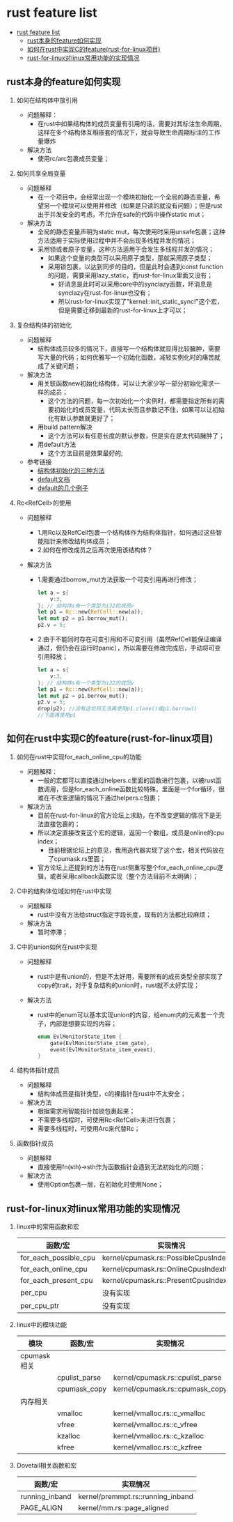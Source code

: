 # rust feature list

- [rust feature list](#rust-feature-list)
  - [rust本身的feature如何实现](#rust本身的feature如何实现)
  - [如何在rust中实现C的feature(rust-for-linux项目)](#如何在rust中实现c的featurerust-for-linux项目)
  - [rust-for-linux对linux常用功能的实现情况](#rust-for-linux对linux常用功能的实现情况)

## rust本身的feature如何实现

1. 如何在结构体中放引用

   - 问题解释：
     - 在rust中如果结构体的成员变量有引用的话，需要对其标注生命周期，这样在多个结构体互相嵌套的情况下，就会导致生命周期标注的工作量爆炸
   - 解决方法
     - 使用rc/arc包裹成员变量；

2. 如何共享全局变量

   - 问题解释
     - 在一个项目中，会经常出现一个模块初始化一个全局的静态变量，希望另一个模块可以使用并修改（如果是只读的就没有问题）；但是rust出于并发安全的考虑，不允许在safe的代码中操作static mut；
   - 解决方法
     - 全局的静态变量声明为static mut，每次使用时采用unsafe包裹；这种方法适用于实际使用过程中并不会出现多线程并发的情况；
     - 采用锁或者原子变量，这种方法适用于会发生多线程并发的情况；
       - 如果这个变量的类型可以采用原子类型，那就采用原子类型；
       - 采用锁包裹，以达到同步的目的，但是此时会遇到const function的问题，需要采用lazy_static，而rust-for-linux里面又没有；
         - 好消息是此时可以采用core中的synclazy函数，坏消息是synclazy在rust-for-linux也没有；
         - 所以rust-for-linux实现了"kernel::init_static_sync!"这个宏，但是需要迁移到最新的rust-for-linux上才可以；

3. 复杂结构体的初始化

   - 问题解释
     - 结构体成员较多的情况下，直接写一个结构体就显得比较臃肿，需要写大量的代码；如何优雅写一个初始化函数，减轻实例化时的痛苦就成了关键问题；
   - 解决方法
     - 用关联函数new初始化结构体，可以让大家少写一部分初始化需求一样的成员；
       - 这个方法的问题，每一次初始化一个实例时，都需要指定所有的需要初始化的成员变量，代码太长而且参数记不住，如果可以让初始化有默认参数就更好了；
     - 用build pattern解决
       - 这个方法可以有任意长度的默认参数，但是实在是太代码臃肿了；
     - 用default方法
       - 这个方法目前是效果最好的;
   - 参考链接
     - [结构体初始化的三种方法](https://zhuanlan.zhihu.com/p/112202164)
     - [default文档](https://doc.rust-lang.org/std/default/trait.Default.html)
     - [default的几个例子](https://rust-unofficial.github.io/patterns/idioms/ctor.html)

4. Rc<RefCell<sth>>的使用

   - 问题解释

     - 1.用Rc以及RefCell包裹一个结构体作为结构体指针，如何通过这些智能指针来修改结构体成员；
     - 2.如何在修改成员之后再次使用该结构体？

   - 解决方法

     - 1.需要通过borrow_mut方法获取一个可变引用再进行修改；

       ```rust
       let a = s{
           v:3,
       }; // 结构体s有一个类型为i32的成员v
       let p1 = Rc::new(RefCell::new(a));
       let mut p2 = p1.borrow_mut();
       p2.v = 5;
       ```

       

     - 2.由于不能同时存在可变引用和不可变引用（虽然RefCell能保证编译通过，但仍会在运行时panic），所以需要在修改完成后，手动将可变引用释放；

       ```rust
       let a = s{
           v:3,
       }; // 结构体s有一个类型为i32的成员v
       let p1 = Rc::new(RefCell::new(a));
       let mut p2 = p1.borrow_mut();
       p2.v = 5;
       drop(p2); //没有这句则无法再使用p1.clone()或p1.borrow()
       //下面再使用p1
       ```

       

## 如何在rust中实现C的feature(rust-for-linux项目)

1. 如何在rust中实现for_each_online_cpu的功能

   - 问题解释：
     - 一般的宏都可以直接通过helpers.c里面的函数进行包裹，以被rust函数调用，但是for_each_online函数比较特殊，里面是一个for循环，很难在不改变逻辑的情况下通过helpers.c包裹；
   - 解决方法
     - 目前在rust-for-linux的官方论坛上求助，在不改变逻辑的情况下是无法直接包裹的；
     - 所以决定直接改变这个宏的逻辑，返回一个数组，成员是online的cpu index；
       - 目前根据论坛上的意见，我用迭代器实现了这个宏，相关代码放在了cpumask.rs里面；
     - 官方论坛上还提到的方法有在rust侧重写整个for_each_online_cpu逻辑，或者采用callback函数实现（整个方法目前不太明确）；

2. C中的结构体位域如何在rust中实现

   - 问题解释
     - rust中没有方法给struct指定字段长度，现有的方法都比较麻烦；
   - 解决方法
     - 暂时停滞；

3. C中的union如何在rust中实现

   - 问题解释

     - rust中是有union的，但是不太好用，需要所有的成员类型全部实现了copy的trait，对于复杂结构的union时，rust就不太好实现；

   - 解决方法

     - rust中的enum可以基本实现union的内容，给enum内的元素套一个壳子，内部是想要实现的内容；

       ```rust
       enum EvlMonitorState_item {
           gate(EvlMonitorState_item_gate),
           event(EvlMonitorState_item_event),
       }
       ```

4. 结构体指针成员

   - 问题解释
     - 结构体成员是指针类型，c的裸指针在rust中不太安全；
   - 解决方法
     - 根据需求用智能指针加锁包裹起来；
     - 不需要多线程时，可使用Rc<RefCell<sth>>来进行包裹；
     - 需要多线程时，可使用Arc来代替Rc；

5. 函数指针成员

   - 问题解释
     - 直接使用fn(sth)->sth作为函数指针会遇到无法初始化的问题；
   - 解决方法
     - 使用Option包裹一层，在初始化时使用None；

## rust-for-linux对linux常用功能的实现情况

1. linux中的常用函数和宏

   | 函数/宏               | 实现情况                                 |
   | --------------------- | ---------------------------------------- |
   | for_each_possible_cpu | kernel/cpumask.rs::PossibleCpusIndexIter |
   | for_each_online_cpu   | kernel/cpumask.rs::OnlineCpusIndexIter   |
   | for_each_present_cpu  | kernel/cpumask.rs::PresentCpusIndexIter  |
   | per_cpu               | 没有实现                                 |
   | per_cpu_ptr           | 没有实现                                 |

2. linux中的模块功能

   | 模块        | 函数/宏       | 实现情况                         |
   | ----------- | ------------- | -------------------------------- |
   | cpumask相关 |               |                                  |
   |             | cpulist_parse | kernel/cpumask.rs::cpulist_parse |
   |             | cpumask_copy  | kernel/cpumask.rs::cpumask_copy  |
   | 内存相关    |               |                                  |
   |             | vmalloc       | kernel/vmalloc.rs::c_vmalloc     |
   |             | vfree         | kernel/vmalloc.rs::c_vfree       |
   |             | kzalloc       | kernel/vmalloc.rs::c_kzalloc     |
   |             | kfree         | kernel/vmalloc.rs::c_kzfree      |

3. Dovetail相关函数和宏

   | 函数/宏        | 实现情况                          |
   | -------------- | --------------------------------- |
   | running_inband | kernel/premmpt.rs::running_inband |
   | PAGE_ALIGN     | kernel/mm.rs::page_aligned        |

